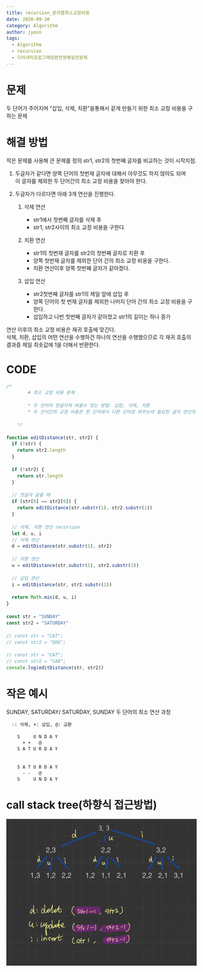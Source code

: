 ```yaml
---
title: recursion_문자열최소교정비용
date: 2020-09-30
category: Algorithm
author: jyoon
tags:
  - Algorithm
  - recursion
  - 다이내믹프로그래밍완전정복실전문제
---
```


# 문제

두 단어가 주어지며 "삽입, 삭제, 치환"을통해서 같게 만들기 위한 최소 교정 비용을 구하는 문제

# 해결 방법

작은 문제를 사용해 큰 문제를 정의
str1, str2의 첫번째 글자를 비교하는 것이 시작지점.

1. 두글자가 같다면 양쪽 단어의 첫번재 글자에 대해서 아무것도 하지 않아도 되며  
   이 글자를 제외한 두 단어간의 최소 교정 비용을 찾아야 한다.

2. 두글자가 다르다면 아래 3개 연산을 진행한다.

   1. 삭제 연산

      - str1에서 첫번째 글자를 삭제 후
      - str1, str2사이의 최소 교정 비용을 구한다.

   2. 치환 연산

      - str1의 첫번재 글자를 str2의 첫번째 글자로 치환 후
      - 양쪽 첫번재 글자를 제외한 단어 간의 최소 교정 비용을 구한다.
      - 치환 연산이후 양쪽 첫번째 글자가 같아졌다.

   3. 삽입 연산
      - str2첫번째 글자를 str1의 제일 앞에 삽입 후
      - 양쪽 단어의 첫 번재 글자를 제외한 나머지 단어 간의 최소 교정 비용을 구한다.
      - 삽입하고 나번 첫번째 글자가 같아졌고 str1의 길이는 하나 증가

연산 이후의 최소 교정 비용은 재귀 호출에 맞긴다.  
삭제, 치환, 삽입의 어떤 연산을 수행하건 하나의 연산을 수행했으므로 각 재귀 호출의 결과중 제일 최솟값에 1을 더해서 반환한다.

# CODE

```js
/* 
        # 최소 교정 비용 문제

        * 두 단어의 한글자씩 바꿀수 있는 방법: 삽입, 삭제, 치환
        * 두 단어간의 교정 비용은 한 단어에서 다른 단어로 바꾸는데 필요한 글자 연산의 횟수로 정의
               
    */

function editDistance(str, str2) {
  if (!str) {
    return str2.length
  }

  if (!str2) {
    return str.length
  }

  // 첫글자 같을 때
  if (str[0] == str2[0]) {
    return editDistance(str.substr(1), str2.substr(1))
  }

  // 삭제, 치환 연산 recursion
  let d, u, i
  // 삭제 연산
  d = editDistance(str.substr(1), str2)

  // 치환 연산
  u = editDistance(str.substr(1), str2.substr(1))

  // 삽입 연산
  i = editDistance(str, str2.substr(1))

  return Math.min(d, u, i)
}

const str = "SUNDAY"
const str2 = "SATURDAY"

// const str = "CAT";
// const str2 = "DOG";

// const str = "CAT";
// const str2 = "CAR";
console.log(editDistance(str, str2))
```

# 작은 예시

SUNDAY, SATURDAY/ SATURDAY, SUNDAY 두 단어의 최소 연산 과정

```
  -: 삭제, +: 삽입, @: 교환

    S     U N D A Y
      + +   @
    S A T U R D A Y


    S A T U R D A Y
      - -   @
    S     U N D A Y
```

# call stack tree(하향식 접근방법)

![](./img/recursive.jpeg)
